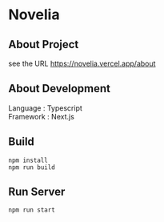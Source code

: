 # Novelia

## About Project
see the URL
https://novelia.vercel.app/about

## About Development
Language : Typescript  
Framework : Next.js  

## Build
`npm install`  
`npm run build`

## Run Server 
`npm run start`

